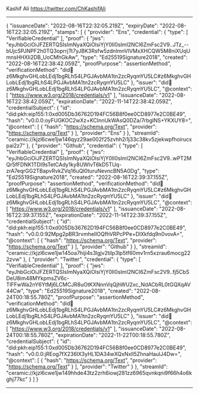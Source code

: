 Kashif Ali
https://twitter.com/ChKashifAli

***
{
	"issuanceDate": "2022-08-16T22:32:05.219Z",
	"expiryDate": "2022-08-16T22:32:05.219Z",
	"stamps": [
		{
			"provider": "Ens",
			"credential": {
				"type": [
					"VerifiableCredential"
				],
				"proof": {
					"jws": "eyJhbGciOiJFZERTQSIsImNyaXQiOlsiYjY0Il0sImI2NCI6ZmFsc2V9..JTz_--bUjcSPJNPF2h0TQ3oprrjTt7yJBK3Rsfw5zdnlmnVlVMxXHCQW5M8niXUqUmnsHHXIi2DB_UoCMhGkAw",
					"type": "Ed25519Signature2018",
					"created": "2022-08-16T22:38:42.059Z",
					"proofPurpose": "assertionMethod",
					"verificationMethod": "did:key:z6MkghvGHLobLEdj1bgRLhS4LPGJAvbMA1tn2zcRyqmYU5LC#z6MkghvGHLobLEdj1bgRLhS4LPGJAvbMA1tn2zcRyqmYU5LC"
				},
				"issuer": "did:key:z6MkghvGHLobLEdj1bgRLhS4LPGJAvbMA1tn2zcRyqmYU5LC",
				"@context": [
					"https://www.w3.org/2018/credentials/v1"
				],
				"issuanceDate": "2022-08-16T22:38:42.059Z",
				"expirationDate": "2022-11-14T22:38:42.059Z",
				"credentialSubject": {
					"id": "did:pkh:eip155:1:0xd005Db36762D194FC56B8f0ee0CD8977e2C0BE49",
					"hash": "v0.0.0:oyFUGKOC2wXz+KCInnUkWAsQ0DZa/7rbglNS+YKXUY8=",
					"@context": [
						{
							"hash": "https://schema.org/Text",
							"provider": "https://schema.org/Text"
						}
					],
					"provider": "Ens"
				}
			},
			"streamId": "ceramic://kjzl6cwe1jw146qyz29ae002f25zvhh2i1j33c38kv5zjekwpfhoirucxpai2z7"
		},
		{
			"provider": "Github",
			"credential": {
				"type": [
					"VerifiableCredential"
				],
				"proof": {
					"jws": "eyJhbGciOiJFZERTQSIsImNyaXQiOlsiYjY0Il0sImI2NCI6ZmFsc2V9..wPT2MQr5fFDNK1TDI9sTetCAdy1ky8UWIvT6kD5TUq-zrA7eqrGG2TBapvRvkZVq16uQl0turuNevncBN5A0Dg",
					"type": "Ed25519Signature2018",
					"created": "2022-08-16T22:39:37.155Z",
					"proofPurpose": "assertionMethod",
					"verificationMethod": "did:key:z6MkghvGHLobLEdj1bgRLhS4LPGJAvbMA1tn2zcRyqmYU5LC#z6MkghvGHLobLEdj1bgRLhS4LPGJAvbMA1tn2zcRyqmYU5LC"
				},
				"issuer": "did:key:z6MkghvGHLobLEdj1bgRLhS4LPGJAvbMA1tn2zcRyqmYU5LC",
				"@context": [
					"https://www.w3.org/2018/credentials/v1"
				],
				"issuanceDate": "2022-08-16T22:39:37.155Z",
				"expirationDate": "2022-11-14T22:39:37.155Z",
				"credentialSubject": {
					"id": "did:pkh:eip155:1:0xd005Db36762D194FC56B8f0ee0CD8977e2C0BE49",
					"hash": "v0.0.0:92Mpg2pBR3rvmheIlOQfhVRPcPPe+DlXkfdq9n0vovA=",
					"@context": [
						{
							"hash": "https://schema.org/Text",
							"provider": "https://schema.org/Text"
						}
					],
					"provider": "Github"
				}
			},
			"streamId": "ceramic://kjzl6cwe1jw145oa7hiji4s3lgjv2tilp3lp5tf60mv1rn5xzrau6mocg222zvw"
		},
		{
			"provider": "Twitter",
			"credential": {
				"type": [
					"VerifiableCredential"
				],
				"proof": {
					"jws": "eyJhbGciOiJFZERTQSIsImNyaXQiOlsiYjY0Il0sImI2NCI6ZmFsc2V9..fj5CbSDeU8im48MYkpmsZV6c-TIFFwWa2nY6YtMj6LCMCJR8uOtKXNnnVqQjhWU2xc_NdACbRL0tGQXqAV44Cw",
					"type": "Ed25519Signature2018",
					"created": "2022-08-24T00:18:55.780Z",
					"proofPurpose": "assertionMethod",
					"verificationMethod": "did:key:z6MkghvGHLobLEdj1bgRLhS4LPGJAvbMA1tn2zcRyqmYU5LC#z6MkghvGHLobLEdj1bgRLhS4LPGJAvbMA1tn2zcRyqmYU5LC"
				},
				"issuer": "did:key:z6MkghvGHLobLEdj1bgRLhS4LPGJAvbMA1tn2zcRyqmYU5LC",
				"@context": [
					"https://www.w3.org/2018/credentials/v1"
				],
				"issuanceDate": "2022-08-24T00:18:55.780Z",
				"expirationDate": "2022-11-22T00:18:55.780Z",
				"credentialSubject": {
					"id": "did:pkh:eip155:1:0xd005Db36762D194FC56B8f0ee0CD8977e2C0BE49",
					"hash": "v0.0.0:jREog7fX236lX3yHL1DA34wXQxNxlI5ZhnaHaulJ4Dw=",
					"@context": [
						{
							"hash": "https://schema.org/Text",
							"provider": "https://schema.org/Text"
						}
					],
					"provider": "Twitter"
				}
			},
			"streamId": "ceramic://kjzl6cwe1jw149hhde43tz2zrh6iowj281zz6965qvnkqni9f66h4o6kghj77kc"
		}
	]
}
***
